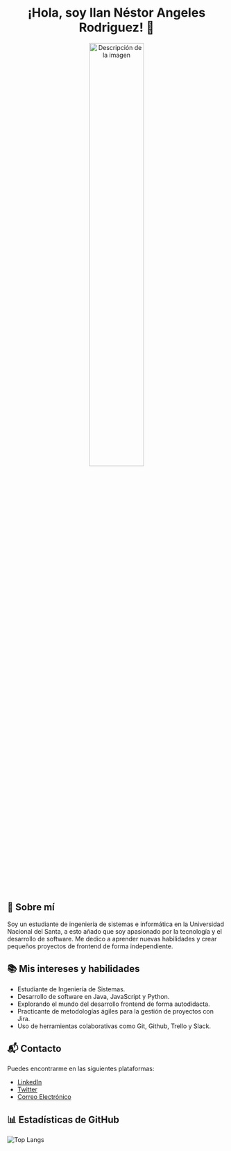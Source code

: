 <h1 align="center">
 ¡Hola, soy Ilan Néstor Angeles Rodriguez! 👋
</h1>
<p align="center">
  <img src="https://github.com/ilanangelesrodriguez/ilanangelesrodriguez/blob/main/code_typing.png?raw=true" alt="Descripción de la imagen" width="50%"> 
</p>  

## 💼 Sobre mí
Soy un estudiante de ingeniería de sistemas e informática en la Universidad Nacional del Santa, a esto añado que soy apasionado por la tecnología y el desarrollo de software. Me dedico a aprender nuevas habilidades y crear pequeños proyectos de frontend de forma independiente.

## 📚 Mis intereses y habilidades

- Estudiante de Ingeniería de Sistemas.
- Desarrollo de software en Java, JavaScript y Python.
- Explorando el mundo del desarrollo frontend de forma autodidacta.
- Practicante de metodologías ágiles para la gestión de proyectos con Jira.
- Uso de herramientas colaborativas como Git, Github, Trello y Slack.

## 📬 Contacto

Puedes encontrarme en las siguientes plataformas:

- [LinkedIn](enlace-a-tu-perfil-de-LinkedIn)
- [Twitter](https://pe.linkedin.com/in/ilannestorangelesrodriguez)
- [Correo Electrónico](correo@example.com)

## 📊 Estadísticas de GitHub
 ![Top Langs](https://github-readme-stats.vercel.app/api/top-langs/?username=ilanangelesrodriguez&theme=github_dark&layout=compact)  

